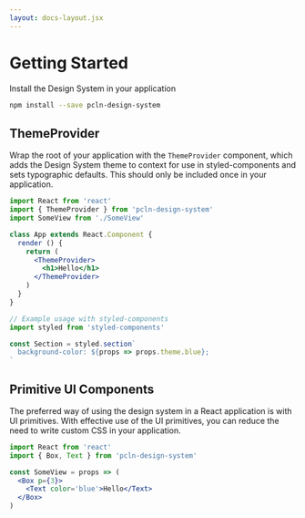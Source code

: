 ```yaml
---
layout: docs-layout.jsx
---
```


# Getting Started

Install the Design System in your application

```sh
npm install --save pcln-design-system
```

## ThemeProvider

Wrap the root of your application with the `ThemeProvider` component,
which adds the Design System theme to context for use in styled-components
and sets typographic defaults.
This should only be included once in your application.

```jsx
import React from 'react'
import { ThemeProvider } from 'pcln-design-system'
import SomeView from './SomeView'

class App extends React.Component {
  render () {
    return (
      <ThemeProvider>
        <h1>Hello</h1>
      </ThemeProvider>
    )
  }
}
```

```jsx
// Example usage with styled-components
import styled from 'styled-components'

const Section = styled.section`
  background-color: ${props => props.theme.blue};
`
```

## Primitive UI Components

The preferred way of using the design system in a React application is with UI primitives.
With effective use of the UI primitives, you can reduce the need to write custom CSS in your application.


```jsx
import React from 'react'
import { Box, Text } from 'pcln-design-system'

const SomeView = props => (
  <Box p={3}>
    <Text color='blue'>Hello</Text>
  </Box>
)
```

